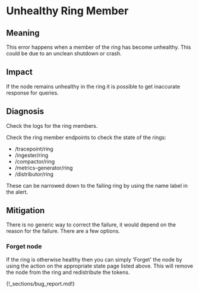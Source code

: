 # Unhealthy Ring Member

## Meaning

This error happens when a member of the ring has become unhealthy. This could be due to an unclean shutdown or crash.

## Impact

If the node remains unhealthy in the ring it is possible to get inaccurate response for queries.

## Diagnosis

Check the logs for the ring members.

Check the ring member endpoints to check the state of the rings:

- /tracepoint/ring
- /ingester/ring
- /compactor/ring
- /metrics-generator/ring
- /distributor/ring

These can be narrowed down to the failing ring by using the name label in the alert.

## Mitigation

There is no generic way to correct the failure, it would depend on the reason for the failure. There are a few options.

### Forget node

If the ring is otherwise healthy then you can simply 'Forget' the node by using the action on the appropriate state page
listed above. This will remove the node from the ring and redistribute the tokens.

{!_sections/bug_report.md!}
